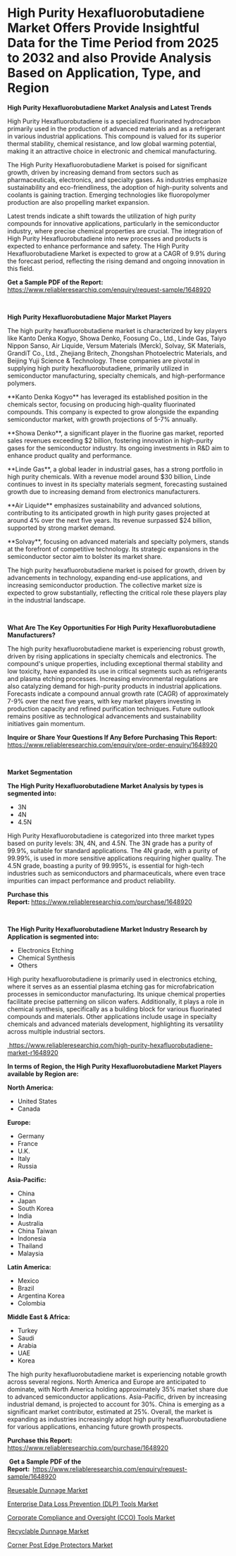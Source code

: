 <p><h1>High Purity Hexafluorobutadiene Market Offers Provide Insightful Data for the Time Period from 2025 to 2032 and also Provide Analysis Based on Application, Type, and Region</h1></p><p><strong>High Purity Hexafluorobutadiene Market Analysis and Latest Trends</strong></p>
<p><p>High Purity Hexafluorobutadiene is a specialized fluorinated hydrocarbon primarily used in the production of advanced materials and as a refrigerant in various industrial applications. This compound is valued for its superior thermal stability, chemical resistance, and low global warming potential, making it an attractive choice in electronic and chemical manufacturing.</p><p>The High Purity Hexafluorobutadiene Market is poised for significant growth, driven by increasing demand from sectors such as pharmaceuticals, electronics, and specialty gases. As industries emphasize sustainability and eco-friendliness, the adoption of high-purity solvents and coolants is gaining traction. Emerging technologies like fluoropolymer production are also propelling market expansion.</p><p>Latest trends indicate a shift towards the utilization of high purity compounds for innovative applications, particularly in the semiconductor industry, where precise chemical properties are crucial. The integration of High Purity Hexafluorobutadiene into new processes and products is expected to enhance performance and safety. The High Purity Hexafluorobutadiene Market is expected to grow at a CAGR of 9.9% during the forecast period, reflecting the rising demand and ongoing innovation in this field.</p></p>
<p><strong>Get a Sample PDF of the Report:&nbsp;</strong> <a href="https://www.reliableresearchiq.com/enquiry/request-sample/1648920?utm_campaign=1102&utm_medium=2&utm_source=Github&utm_content=ia&utm_term=26032025&utm_id=high-purity-hexafluorobutadiene">https://www.reliableresearchiq.com/enquiry/request-sample/1648920</a></p>
<p>&nbsp;</p>
<p><strong>High Purity Hexafluorobutadiene Major Market Players</strong></p>
<p><p>The high purity hexafluorobutadiene market is characterized by key players like Kanto Denka Kogyo, Showa Denko, Foosung Co., Ltd., Linde Gas, Taiyo Nippon Sanso, Air Liquide, Versum Materials (Merck), Solvay, SK Materials, GrandiT Co., Ltd., Zhejiang Britech, Zhongshan Photoelectric Materials, and Beijing Yuji Science & Technology. These companies are pivotal in supplying high purity hexafluorobutadiene, primarily utilized in semiconductor manufacturing, specialty chemicals, and high-performance polymers.</p><p>**Kanto Denka Kogyo** has leveraged its established position in the chemicals sector, focusing on producing high-quality fluorinated compounds. This company is expected to grow alongside the expanding semiconductor market, with growth projections of 5-7% annually.</p><p>**Showa Denko**, a significant player in the fluorine gas market, reported sales revenues exceeding $2 billion, fostering innovation in high-purity gases for the semiconductor industry. Its ongoing investments in R&D aim to enhance product quality and performance.</p><p>**Linde Gas**, a global leader in industrial gases, has a strong portfolio in high purity chemicals. With a revenue model around $30 billion, Linde continues to invest in its specialty materials segment, forecasting sustained growth due to increasing demand from electronics manufacturers.</p><p>**Air Liquide** emphasizes sustainability and advanced solutions, contributing to its anticipated growth in high purity gases projected at around 4% over the next five years. Its revenue surpassed $24 billion, supported by strong market demand.</p><p>**Solvay**, focusing on advanced materials and specialty polymers, stands at the forefront of competitive technology. Its strategic expansions in the semiconductor sector aim to bolster its market share.</p><p>The high purity hexafluorobutadiene market is poised for growth, driven by advancements in technology, expanding end-use applications, and increasing semiconductor production. The collective market size is expected to grow substantially, reflecting the critical role these players play in the industrial landscape.</p></p>
<p>&nbsp;</p>
<p><strong>What Are The Key Opportunities For High Purity Hexafluorobutadiene Manufacturers?</strong></p>
<p><p>The high purity hexafluorobutadiene market is experiencing robust growth, driven by rising applications in specialty chemicals and electronics. The compound's unique properties, including exceptional thermal stability and low toxicity, have expanded its use in critical segments such as refrigerants and plasma etching processes. Increasing environmental regulations are also catalyzing demand for high-purity products in industrial applications. Forecasts indicate a compound annual growth rate (CAGR) of approximately 7-9% over the next five years, with key market players investing in production capacity and refined purification techniques. Future outlook remains positive as technological advancements and sustainability initiatives gain momentum.</p></p>
<p><strong>Inquire or Share Your Questions If Any Before Purchasing This Report:</strong> <a href="https://www.reliableresearchiq.com/enquiry/pre-order-enquiry/1648920?utm_campaign=1102&utm_medium=2&utm_source=Github&utm_content=ia&utm_term=26032025&utm_id=high-purity-hexafluorobutadiene">https://www.reliableresearchiq.com/enquiry/pre-order-enquiry/1648920</a></p>
<p>&nbsp;</p>
<p><strong>Market Segmentation</strong></p>
<p><strong>The High Purity Hexafluorobutadiene Market Analysis by types is segmented into:</strong></p>
<p><ul><li>3N</li><li>4N</li><li>4.5N</li></ul></p>
<p><p>High Purity Hexafluorobutadiene is categorized into three market types based on purity levels: 3N, 4N, and 4.5N. The 3N grade has a purity of 99.9%, suitable for standard applications. The 4N grade, with a purity of 99.99%, is used in more sensitive applications requiring higher quality. The 4.5N grade, boasting a purity of 99.995%, is essential for high-tech industries such as semiconductors and pharmaceuticals, where even trace impurities can impact performance and product reliability.</p></p>
<p><strong>Purchase this Report:&nbsp;</strong><a href="https://www.reliableresearchiq.com/purchase/1648920?utm_campaign=1102&utm_medium=2&utm_source=Github&utm_content=ia&utm_term=26032025&utm_id=high-purity-hexafluorobutadiene">https://www.reliableresearchiq.com/purchase/1648920</a></p>
<p>&nbsp;</p>
<p><strong>The High Purity Hexafluorobutadiene Market Industry Research by Application is segmented into:</strong></p>
<p><ul><li>Electronics Etching</li><li>Chemical Synthesis</li><li>Others</li></ul></p>
<p><p>High purity hexafluorobutadiene is primarily used in electronics etching, where it serves as an essential plasma etching gas for microfabrication processes in semiconductor manufacturing. Its unique chemical properties facilitate precise patterning on silicon wafers. Additionally, it plays a role in chemical synthesis, specifically as a building block for various fluorinated compounds and materials. Other applications include usage in specialty chemicals and advanced materials development, highlighting its versatility across multiple industrial sectors.</p></p>
<p><a href="https://www.reliableresearchiq.com/high-purity-hexafluorobutadiene-market-r1648920?utm_campaign=1102&utm_medium=2&utm_source=Github&utm_content=ia&utm_term=26032025&utm_id=high-purity-hexafluorobutadiene">&nbsp;https://www.reliableresearchiq.com/high-purity-hexafluorobutadiene-market-r1648920</a></p>
<p><strong>In terms of Region, the High Purity Hexafluorobutadiene Market Players available by Region are:</strong></p>
<p>
    <p> <strong> North America: </strong>
        <ul>
            <li>United States</li>
            <li>Canada</li>
        </ul>
        </p> 
    <p> <strong> Europe: </strong>
        <ul>
            <li>Germany</li>
            <li>France</li>
            <li>U.K.</li>
            <li>Italy</li>
            <li>Russia</li>
        </ul>
        </p> 
    <p> <strong> Asia-Pacific: </strong>
        <ul>
            <li>China</li>
            <li>Japan</li>
            <li>South Korea</li>
            <li>India</li>
            <li>Australia</li>
            <li>China Taiwan</li>
            <li>Indonesia</li>
            <li>Thailand</li>
            <li>Malaysia</li>
        </ul>
        </p> 
    <p> <strong> Latin America: </strong>
        <ul>
            <li>Mexico</li>
            <li>Brazil</li>
            <li>Argentina Korea</li>
            <li>Colombia</li>
        </ul>
        </p> 
    <p> <strong> Middle East & Africa: </strong>
        <ul>
            <li>Turkey</li>
            <li>Saudi</li>
            <li>Arabia</li>
            <li>UAE</li>
            <li>Korea</li>
        </ul>
    </p>
    </p>
<p><p>The high purity hexafluorobutadiene market is experiencing notable growth across several regions. North America and Europe are anticipated to dominate, with North America holding approximately 35% market share due to advanced semiconductor applications. Asia-Pacific, driven by increasing industrial demand, is projected to account for 30%. China is emerging as a significant market contributor, estimated at 25%. Overall, the market is expanding as industries increasingly adopt high purity hexafluorobutadiene for various applications, enhancing future growth prospects.</p></p>
<p><strong>Purchase this Report: </strong><a href="https://www.reliableresearchiq.com/purchase/1648920?utm_campaign=1102&utm_medium=2&utm_source=Github&utm_content=ia&utm_term=26032025&utm_id=high-purity-hexafluorobutadiene">https://www.reliableresearchiq.com/purchase/1648920</a></p>
<p>&nbsp;<strong>Get a Sample PDF of the Report:&nbsp;&nbsp;</strong><a href="https://www.reliableresearchiq.com/enquiry/request-sample/1648920?utm_campaign=1102&utm_medium=2&utm_source=Github&utm_content=ia&utm_term=26032025&utm_id=high-purity-hexafluorobutadiene">https://www.reliableresearchiq.com/enquiry/request-sample/1648920</a></p>
<p><strong></strong></p>
<p><p><a href="https://github.com/airitaursela/Market-Research-Report-List-1/blob/main/reuesable-dunnage-market.md?utm_campaign=1102&utm_medium=2&utm_source=Github&utm_content=ia&utm_term=26032025&utm_id=high-purity-hexafluorobutadiene">Reuesable Dunnage Market</a></p><p><a href="https://github.com/shiahbuyerin/Market-Research-Report-List-1/blob/main/enterprise-data-loss-prevention-dlp-tools-market.md?utm_campaign=1102&utm_medium=2&utm_source=Github&utm_content=ia&utm_term=26032025&utm_id=high-purity-hexafluorobutadiene">Enterprise Data Loss Prevention (DLP) Tools Market</a></p><p><a href="https://github.com/yaldotiedegq/Market-Research-Report-List-1/blob/main/corporate-compliance-and-oversight-cco-tools-market.md?utm_campaign=1102&utm_medium=2&utm_source=Github&utm_content=ia&utm_term=26032025&utm_id=high-purity-hexafluorobutadiene">Corporate Compliance and Oversight (CCO) Tools Market</a></p><p><a href="https://github.com/sacmatidora/Market-Research-Report-List-1/blob/main/recyclable-dunnage-market.md?utm_campaign=1102&utm_medium=2&utm_source=Github&utm_content=ia&utm_term=26032025&utm_id=high-purity-hexafluorobutadiene">Recyclable Dunnage Market</a></p><p><a href="https://github.com/zalubakoraka/Market-Research-Report-List-1/blob/main/corner-post-edge-protectors-market.md?utm_campaign=1102&utm_medium=2&utm_source=Github&utm_content=ia&utm_term=26032025&utm_id=high-purity-hexafluorobutadiene">Corner Post Edge Protectors Market</a></p></p>